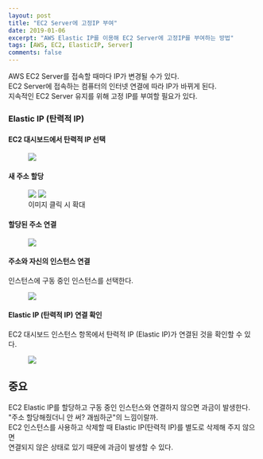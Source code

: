 ```yaml
---
layout: post
title: "EC2 Server에 고정IP 부여"
date: 2019-01-06
excerpt: "AWS Elastic IP를 이용해 EC2 Server에 고정IP를 부여하는 방법"
tags: [AWS, EC2, ElasticIP, Server]
comments: false
---
```


AWS EC2 Server를 접속할 때마다 IP가 변경될 수가 있다.  
EC2 Server에 접속하는 컴퓨터의 인터넷 연결에 따라 IP가 바뀌게 된다.  
지속적인 EC2 Server 유지를 위해 고정 IP를 부여할 필요가 있다.

### Elastic IP (탄력적 IP)

#### EC2 대시보드에서 탄력적 IP 선택

<figure>
	<a href="{{site.url}}/assets/img/post/ec2_elastic/ip_1.JPG"><img src="{{site.url}}/assets/img/post/ec2_elastic/ip_1.JPG"></a>
</figure>

#### 새 주소 할당

<figure class="half">
	<a href="{{site.url}}/assets/img/post/ec2_elastic/ip_2.JPG"><img src="{{site.url}}/assets/img/post/ec2_elastic/ip_2.JPG"></a>
	<a href="{{site.url}}/assets/img/post/ec2_elastic/ip_3.JPG"><img src="{{site.url}}/assets/img/post/ec2_elastic/ip_3.JPG"></a>
	<figcaption>이미지 클릭 시 확대</figcaption>
</figure>

#### 할당된 주소 연결

<figure>
	<a href="{{site.url}}/assets/img/post/ec2_elastic/ip_4.JPG"><img src="{{site.url}}/assets/img/post/ec2_elastic/ip_4.JPG"></a>
</figure>

#### 주소와 자신의 인스턴스 연결

인스턴스에 구동 중인 인스턴스를 선택한다.

<figure>
	<a href="{{site.url}}/assets/img/post/ec2_elastic/ip_5.JPG"><img src="{{site.url}}/assets/img/post/ec2_elastic/ip_5.JPG"></a>
</figure>

#### Elastic IP (탄력적 IP) 연결 확인

EC2 대시보드 인스턴스 항목에서 탄력적 IP (Elastic IP)가 연결된 것을 확인할 수 있다.

<figure>
	<a href="{{site.url}}/assets/img/post/ec2_elastic/ip_6.JPG"><img src="{{site.url}}/assets/img/post/ec2_elastic/ip_6.JPG"></a>
</figure>

## 중요

EC2 Elastic IP를 할당하고 구동 중인 인스턴스와 연결하지 않으면 과금이 발생한다.  
"주소 할당해줬더니 안 써? 괘씸하군"의 느낌이랄까.  
EC2 인스턴스를 사용하고 삭제할 때 Elastic IP(탄력적 IP)를 별도로 삭제해 주지 않으면  
연결되지 않은 상태로 있기 때문에 과금이 발생할 수 있다.
